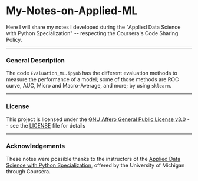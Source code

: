 # My-Notes-on-Applied-ML
Here I will share my notes I developed during the "Applied Data Science with Python Specialization" -- respecting the  Coursera's Code Sharing Policy.

---

### General Description

The code `Evaluation_ML.ipynb` has the different evaluation methods to measure the performance of a model; some of those methods are ROC curve, AUC, Micro and Macro-Average, and more; by using `sklearn`. 

---
### License

This project is licensed under the [GNU Affero General Public License v3.0](https://www.gnu.org/licenses/agpl-3.0.en.html) -- 
see the [LICENSE](https://github.com/Chinnasf/My-Notes-on-Applied-ML/blob/master/LICENSE) file for details

---

### Acknowledgements

These notes were possible thanks to the instructors of the [Applied Data Science with Python Specialization](https://www.coursera.org/specializations/data-science-python), offered by the University of Michigan through Coursera.
